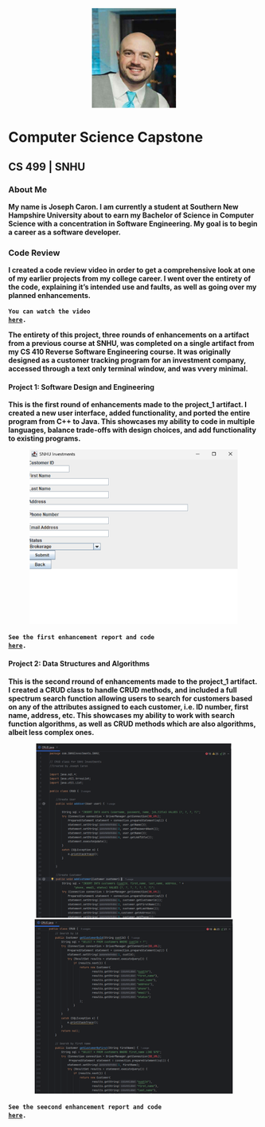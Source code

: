 <center>
  <img src="profilepic.jpg" height=200 width=169>
</center>

# Computer Science Capstone

## CS 499 | SNHU

### About Me
**My name is Joseph Caron. I am currently a student at Southern New Hampshire University about to earn my Bachelor of Science in Computer Science with a concentration in Software Engineering. My goal is to begin a career as a software developer.**

### Code Review
**I created a code review video in order to get a comprehensive look at one of my earlier projects from my college career. I went over the entirety of the code, explaining it’s intended use and faults, as well as going over my planned enhancements.**

**<code>You can watch the video <a href="https://youtu.be/VLXJZ9kP_cU">here</a>.</code>**

**The entirety of this project, three rounds of enhancements on a artifact from a previous course at SNHU, was completed on a single artifact from my CS 410 Reverse Software Engineering course. It was originally designed as a customer tracking program for an investment company, accessed through a text only terminal window, and was vvery minimal.**

#### Project 1: Software Design and Engineering

**This is the first round of enhancements made to the project_1 artifact. I created a new user interface, added functionality, and ported the entire program from C++ to Java. This showcases my ability to code in multiple languages, balance trade-offs with design choices, and add functionality to existing programs.**

<center>
  <a href="https://github.com/joey-caron/my-eportfolio/tree/Software-Design-and-Engineering" title="View the first enhancement report">
    <img src="Add Customer.png" height=350>
  </a>
</center>
  
**<code>See the first enhancement report and code <a href="https://github.com/joey-caron/my-eportfolio/tree/Software-Design-and-Engineering">here</a>.</code>**

#### Project 2: Data Structures and Algorithms

**This is the second rround of enhancements made to the project_1 artifact. I created a CRUD class to handle CRUD methods, and included a full spectrum search function allowing users to search for customers based on any of the attributes assigned to each customer, i.e. ID number, first name, address, etc. This showcases my ability to work with search function algorithms, as well as CRUD methods which are also algorithms, albeit less complex ones.**

<center>
  <a href="https://github.com/joey-caron/my-eportfolio/tree/Data-Structures-and-Algorithms" title="View the second enhancement report">
    <img src="CRUD.png" height=350>
  </a>
</center>

<center>
  <a href="https://github.com/joey-caron/my-eportfolio/tree/Data-Structures-and-Algorithms" title="View the second enhancement report">
    <img src="search1.png" height=350>
  </a>
</center>

**<code>See the seecond enhancement report and code <a href="https://github.com/joey-caron/my-eportfolio/tree/Data-Structures-and-Algorithms">here</a>.</code>**
